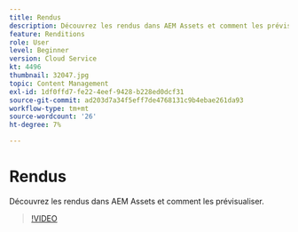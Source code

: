 ```yaml
---
title: Rendus
description: Découvrez les rendus dans AEM Assets et comment les prévisualiser.
feature: Renditions
role: User
level: Beginner
version: Cloud Service
kt: 4496
thumbnail: 32047.jpg
topic: Content Management
exl-id: 1df0ffd7-fe22-4eef-9428-b228ed0dcf31
source-git-commit: ad203d7a34f5eff7de4768131c9b4ebae261da93
workflow-type: tm+mt
source-wordcount: '26'
ht-degree: 7%

---
```


# Rendus

Découvrez les rendus dans AEM Assets et comment les prévisualiser.

>[!VIDEO](https://video.tv.adobe.com/v/32047/?quality=12&learn=on&hidetitle=true)
